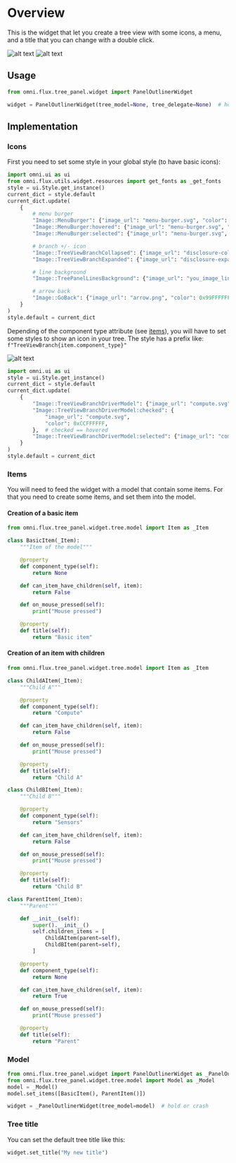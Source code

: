 # Overview

This is the widget that let you create a tree view with some icons, a menu, and a title that you can change with a double click.

![alt text](../data/images/preview.png)
![alt text](../data/images/preview2.png)

## Usage

```python
from omni.flux.tree_panel.widget import PanelOutlinerWidget

widget = PanelOutlinerWidget(tree_model=None, tree_delegate=None)  # hold the widget in a variable or it will crash
```

## Implementation

### Icons
First you need to set some style in your global style (to have basic icons):
```python
import omni.ui as ui
from omni.flux.utils.widget.resources import get_fonts as _get_fonts
style = ui.Style.get_instance()
current_dict = style.default
current_dict.update(
    {
        # menu burger
        "Image::MenuBurger": {"image_url": "menu-burger.svg", "color": 0x99FFFFFF},
        "Image::MenuBurger:hovered": {"image_url": "menu-burger.svg", "color": 0xCCFFFFFF},
        "Image::MenuBurger:selected": {"image_url": "menu-burger.svg", "color": 0xFFFFFFFF},

        # branch +/- icon
        "Image::TreeViewBranchCollapsed": {"image_url": "disclosure-collapsed.svg", "color": 0xFFFFFFFF},
        "Image::TreeViewBranchExpanded": {"image_url": "disclosure-expanded.svg", "color": 0xFFFFFFFF},

        # line background
        "Image::TreePanelLinesBackground": {"image_url": "you_image_line.png", "color": 0x40FFFFFF},

        # arrow back
        "Image::GoBack": {"image_url": "arrow.png", "color": 0x99FFFFFF},
    }
)
style.default = current_dict
```

Depending of the component type attribute (see [items](#items)), you will have to set some styles to show an icon in your tree.
The style has a prefix like: `f"TreeViewBranch{item.component_type}"`

![alt text](../data/images/example_icon_type.png)

```python
import omni.ui as ui
style = ui.Style.get_instance()
current_dict = style.default
current_dict.update(
    {
        "Image::TreeViewBranchDriverModel": {"image_url": "compute.svg", "color": 0x99FFFFFF},
        "Image::TreeViewBranchDriverModel:checked": {
            "image_url": "compute.svg",
            "color": 0xCCFFFFFF,
        },  # checked == hovered
        "Image::TreeViewBranchDriverModel:selected": {"image_url": "compute.svg", "color": 0xFFFFFFFF}
    }
)
style.default = current_dict
```

### Items
You will need to feed the widget with a model that contain some items.
For that you need to create some items, and set them into the model.

#### Creation of a basic item

```python
from omni.flux.tree_panel.widget.tree.model import Item as _Item

class BasicItem(_Item):
    """Item of the model"""

    @property
    def component_type(self):
        return None

    def can_item_have_children(self, item):
        return False

    def on_mouse_pressed(self):
        print("Mouse pressed")

    @property
    def title(self):
        return "Basic item"
```

#### Creation of an item with children
```python
from omni.flux.tree_panel.widget.tree.model import Item as _Item

class ChildAItem(_Item):
    """Child A"""

    @property
    def component_type(self):
        return "Compute"

    def can_item_have_children(self, item):
        return False

    def on_mouse_pressed(self):
        print("Mouse pressed")

    @property
    def title(self):
        return "Child A"

class ChildBItem(_Item):
    """Child B"""

    @property
    def component_type(self):
        return "Sensors"

    def can_item_have_children(self, item):
        return False

    def on_mouse_pressed(self):
        print("Mouse pressed")

    @property
    def title(self):
        return "Child B"

class ParentItem(_Item):
    """Parent"""

    def __init__(self):
        super().__init__()
        self.children_items = [
            ChildAItem(parent=self),
            ChildBItem(parent=self),
        ]

    @property
    def component_type(self):
        return None

    def can_item_have_children(self, item):
        return True

    def on_mouse_pressed(self):
        print("Mouse pressed")

    @property
    def title(self):
        return "Parent"
```

### Model

```python
from omni.flux.tree_panel.widget import PanelOutlinerWidget as _PanelOutlinerWidget
from omni.flux.tree_panel.widget.tree.model import Model as _Model
model = _Model()
model.set_items([BasicItem(), ParentItem()])

widget = _PanelOutlinerWidget(tree_model=model)  # hold or crash
```

### Tree title
You can set the default tree title like this:
```python
widget.set_title("My new title")
```

